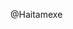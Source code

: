 @Haitamexe


<!---
Haitamexe/Haitamexe is a ✨ special ✨ repository because its `README.md` (this file) appears on your GitHub profile.
You can click the Preview link to take a look at your changes.
--->
